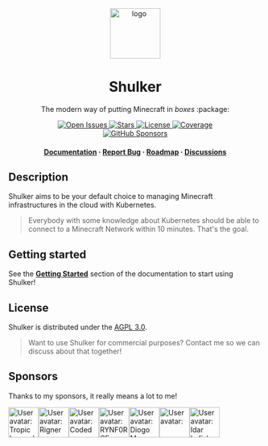 <div align="center">
  <img src=".github/assets/logo.png" alt="logo" width="100" height="auto" />
  <h1>Shulker</h1>
  <p>The modern way of putting Minecraft in <i>boxes</i> :package:</p>
  
  <p>
    <a href="https://github.com/jeremylvln/Shulker/issues/">
      <img src="https://img.shields.io/github/issues/jeremylvln/Shulker?style=flat-square" alt="Open Issues" />
    </a>
    <a href="https://github.com/jeremylvln/Shulker/stargazers">
      <img src="https://img.shields.io/github/stars/jeremylvln/Shulker?style=flat-square" alt="Stars" />
    </a>
    <a href="https://github.com/jeremylvln/Shulker/blob/main/LICENSE">
      <img src="https://img.shields.io/github/license/jeremylvln/Shulker?style=flat-square" alt="License" />
    </a>
    <a href="https://app.codecov.io/github/jeremylvln/Shulker">
      <img src="https://img.shields.io/codecov/c/github/jeremylvln/Shulker?style=flat-square" alt="Coverage">
    </a>
    <br />
    <a href="https://github.com/sponsors/jeremylvln">
      <img src="https://img.shields.io/github/sponsors/jeremylvln?style=flat-square" alt="GitHub Sponsors" />
    </a>
  </p>
   
  <h4>
    <a href="https://shulker.jeremylvln.fr">Documentation</a>
    <span> · </span>
    <a href="https://github.com/jeremylvln/Shulker/issues">Report Bug</a>
    <span> · </span>
    <a href="https://github.com/users/jeremylvln/projects/2">Roadmap</a>
    <span> · </span>
    <a href="https://github.com/jeremylvln/Shulker/discussions">Discussions</a>
  </h4>
</div>

## Description

Shulker aims to be your default choice to managing Minecraft infrastructures
in the cloud with Kubernetes.

> Everybody with some knowledge about Kubernetes should be able to connect
> to a Minecraft Network within 10 minutes. That's the goal.

## Getting started

See the **[Getting Started](https://shulker.jeremylvln.fr/latest/guide/getting-started/prerequisites.html)**
section of the documentation to start using Shulker!

## License

Shulker is distributed under the [AGPL 3.0](LICENSE.txt).

> Want to use Shulker for commercial purposes? Contact me so we can discuss about
> that together!

## Sponsors

Thanks to my sponsors, it really means a lot to me!

<!-- sponsors --><a href="https://github.com/TropicLegend"><img src="https:&#x2F;&#x2F;github.com&#x2F;TropicLegend.png" width="60px" alt="User avatar: Tropic Legend" /></a><a href="https://github.com/Rigner"><img src="https:&#x2F;&#x2F;github.com&#x2F;Rigner.png" width="60px" alt="User avatar: Rigner" /></a><a href="https://github.com/TheCodedOne"><img src="https:&#x2F;&#x2F;github.com&#x2F;TheCodedOne.png" width="60px" alt="User avatar: Coded" /></a><a href="https://github.com/Rynf0rce"><img src="https:&#x2F;&#x2F;github.com&#x2F;Rynf0rce.png" width="60px" alt="User avatar: RYNF0RCE" /></a><a href="https://github.com/DiogoMurano"><img src="https:&#x2F;&#x2F;github.com&#x2F;DiogoMurano.png" width="60px" alt="User avatar: Diogo Murano" /></a><a href="https://github.com/Kumpelinus"><img src="https:&#x2F;&#x2F;github.com&#x2F;Kumpelinus.png" width="60px" alt="User avatar: " /></a><a href="https://github.com/idarlafish"><img src="https:&#x2F;&#x2F;github.com&#x2F;idarlafish.png" width="60px" alt="User avatar: Idar Lafish" /></a><!-- sponsors -->
